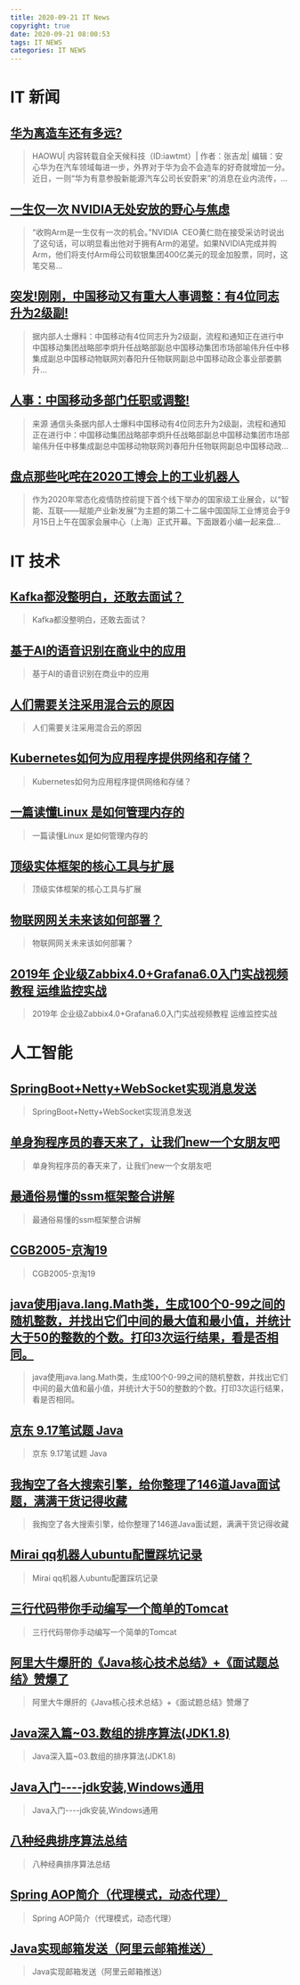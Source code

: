 ```yaml
---
title: 2020-09-21 IT News
copyright: true
date: 2020-09-21 08:00:53
tags: IT NEWS
categories: IT NEWS
---
```

# IT 新闻 
 ## [华为离造车还有多远?](http://mp.weixin.qq.com/s?src=11&timestamp=1600644604&ver=2597&signature=3OtmPmqAAG5UTmLW12XP51gHM6n6loinKG8hypuZP9gX0d3JCa6ixpTxu6IOVabcOIyFDQgXgyf37Fem7jCsH3xQ9m35Gbg5g1MLsPTtAAzjYdtcbp9rAmYZYczqqMbe&new=1)
 > HAOWU| 内容转载自全天候科技（ID:iawtmt）| 作者：张吉龙| 编辑：安心华为在汽车领域每进一步，外界对于华为会不会造车的好奇就增加一分。近日，一则“华为有意参股新能源汽车公司长安蔚来”的消息在业内流传，...
 ## [一生仅一次 NVIDIA无处安放的野心与焦虑](http://mp.weixin.qq.com/s?src=11&timestamp=1600644604&ver=2597&signature=t1VuNoJcpZsRnqMoI7HNU1GcUkVXD-8MWCE4txFkNPi0D2TUa0-hzwGcTAbh09521l16ybm6APq-FSwrTfhU35q7bQKFy8MMd*QXVwSotcxcFVatJioI0YarCUHwqWJm&new=1)
 > “收购Arm是一生仅有一次的机会。”NVIDIA CEO黄仁勋在接受采访时说出了这句话，可以明显看出他对于拥有Arm的渴望。如果NVIDIA完成并购Arm，他们将支付Arm母公司软银集团400亿美元的现金加股票，同时，这笔交易...
 ## [突发!刚刚，中国移动又有重大人事调整：有4位同志升为2级副!](http://mp.weixin.qq.com/s?src=11&timestamp=1600644604&ver=2597&signature=AMyMtBK4rb8hJTLy8Of7ywPAs6ehhv01x*G7A2hUYcq3i54jYBeZshRV6PfFMciZyJYTTKSU8pl8lfsHhuiGl*KjQwTa7NiysNTXpx8wBFJ9q2s8UClxWxHfpqYGc-SB&new=1)
 > 据内部人士爆料：中国移动有4位同志升为2级副，流程和通知正在进行中中国移动集团战略部李炯升任战略部副总中国移动集团市场部喻伟升任中移集成副总中国移动物联网刘春阳升任物联网副总中国移动政企事业部娄鹏升...
 ## [人事：中国移动多部门任职或调整!](http://mp.weixin.qq.com/s?src=11&timestamp=1600644604&ver=2597&signature=JvIsfCgkg3b-66TfhpR5jJLLZ3FLi17GvabsWqb-l-KxZFFJ2yxw*DvzRPyzbUBOD0GfePge5RgCf9b9*9Ru6Hje*UyJG603JtZ4jSGrr5m-YdVBQLwE0sCOQQsaVY2G&new=1)
 > 来源 通信头条据内部人士爆料中国移动有4位同志升为2级副，流程和通知正在进行中：中国移动集团战略部李炯升任战略部副总中国移动集团市场部喻伟升任中移集成副总中国移动物联网刘春阳升任物联网副总中国移动政...
 ## [盘点那些叱咤在2020工博会上的工业机器人](http://mp.weixin.qq.com/s?src=11&timestamp=1600644604&ver=2597&signature=KG4uJ0db5Lpzodr5aO*Jdj6N-4eFmpQqXa0NLlSdY5UBN*8mAHo91s0aE6prGtIh0LMk31Ln*mBkSEHgPyxbnJn4TAF*PSC7Kd-*FgQO9Ob-Ag7hFr5oGV4rROMaI76u&new=1)
 > 作为2020年常态化疫情防控前提下首个线下举办的国家级工业展会，以“智能、互联——赋能产业新发展”为主题的第二十二届中国国际工业博览会于9月15日上午在国家会展中心（上海）正式开幕。下面跟着小编一起来盘...
# IT 技术 
 ## [Kafka都没整明白，还敢去面试？](http://developer.51cto.com/art/202009/626622.htm)
 > Kafka都没整明白，还敢去面试？
 ## [基于AI的语音识别在商业中的应用](http://ai.51cto.com/art/202009/626554.htm)
 > 基于AI的语音识别在商业中的应用
 ## [人们需要关注采用混合云的原因](http://cloud.51cto.com/art/202009/626551.htm)
 > 人们需要关注采用混合云的原因
 ## [Kubernetes如何为应用程序提供网络和存储？](http://developer.51cto.com/art/202009/626421.htm)
 > Kubernetes如何为应用程序提供网络和存储？
 ## [一篇读懂Linux 是如何管理内存的](http://news.51cto.com/art/202009/626393.htm)
 > 一篇读懂Linux 是如何管理内存的
 ## [顶级实体框架的核心工具与扩展](http://developer.51cto.com/art/202009/626419.htm)
 > 顶级实体框架的核心工具与扩展
 ## [物联网网关未来该如何部署？](http://iot.51cto.com/art/202009/626356.htm)
 > 物联网网关未来该如何部署？
 ## [2019年 企业级Zabbix4.0+Grafana6.0入门实战视频教程 运维监控实战](http://fellow.51cto.com/art/202007/622205.htm?qd=51ctojrzd)
 > 2019年 企业级Zabbix4.0+Grafana6.0入门实战视频教程 运维监控实战
# 人工智能 
 ## [SpringBoot+Netty+WebSocket实现消息发送](https://blog.csdn.net/qq_35142561/article/details/108664780)
 > SpringBoot+Netty+WebSocket实现消息发送
 ## [单身狗程序员的春天来了，让我们new一个女朋友吧](https://blog.csdn.net/weixin_48709775/article/details/108672352)
 > 单身狗程序员的春天来了，让我们new一个女朋友吧
 ## [最通俗易懂的ssm框架整合讲解](https://blog.csdn.net/weixin_42653522/article/details/108624967)
 > 最通俗易懂的ssm框架整合讲解
 ## [CGB2005-京淘19](https://blog.csdn.net/qq_16804847/article/details/108658932)
 > CGB2005-京淘19
 ## [java使用java.lang.Math类，生成100个0-99之间的随机整数，并找出它们中间的最大值和最小值，并统计大于50的整数的个数。打印3次运行结果，看是否相同。](https://blog.csdn.net/The_Handsome_Sir/article/details/108673765)
 > java使用java.lang.Math类，生成100个0-99之间的随机整数，并找出它们中间的最大值和最小值，并统计大于50的整数的个数。打印3次运行结果，看是否相同。
 ## [京东 9.17笔试题 Java](https://blog.csdn.net/u014377853/article/details/108653154)
 > 京东 9.17笔试题 Java
 ## [我掏空了各大搜索引擎，给你整理了146道Java面试题，满满干货记得收藏](https://blog.csdn.net/a159357445566/article/details/108651054)
 > 我掏空了各大搜索引擎，给你整理了146道Java面试题，满满干货记得收藏
 ## [Mirai qq机器人ubuntu配置踩坑记录](https://blog.csdn.net/qq_43380015/article/details/108679731)
 > Mirai qq机器人ubuntu配置踩坑记录
 ## [三行代码带你手动编写一个简单的Tomcat](https://blog.csdn.net/xiaozhezhe0470/article/details/108679407)
 > 三行代码带你手动编写一个简单的Tomcat
 ## [阿里大牛爆肝的《Java核心技术总结》+《面试题总结》赞爆了](https://blog.csdn.net/yelvgou9995/article/details/108680784)
 > 阿里大牛爆肝的《Java核心技术总结》+《面试题总结》赞爆了
 ## [Java深入篇~03.数组的排序算法(JDK1.8)](https://blog.csdn.net/qq_41424688/article/details/108588714)
 > Java深入篇~03.数组的排序算法(JDK1.8)
 ## [Java入门----jdk安装,Windows通用](https://blog.csdn.net/Hank0410/article/details/108678221)
 > Java入门----jdk安装,Windows通用
 ## [八种经典排序算法总结](https://blog.csdn.net/yunqiinsight/article/details/108662359)
 > 八种经典排序算法总结
 ## [Spring AOP简介（代理模式，动态代理）](https://blog.csdn.net/qq_44768955/article/details/108650907)
 > Spring AOP简介（代理模式，动态代理）
 ## [Java实现邮箱发送（阿里云邮箱推送）](https://blog.csdn.net/qq_44783283/article/details/108669051)
 > Java实现邮箱发送（阿里云邮箱推送）

    